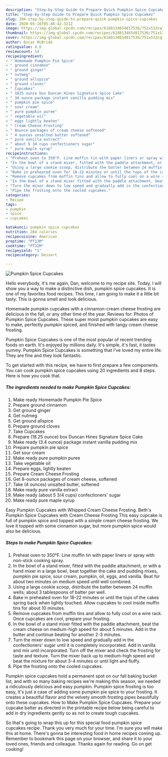 ```yaml
---
description: "Step-by-Step Guide to Prepare Quick Pumpkin Spice Cupcakes"
title: "Step-by-Step Guide to Prepare Quick Pumpkin Spice Cupcakes"
slug: 204-step-by-step-guide-to-prepare-quick-pumpkin-spice-cupcakes
date: 2020-05-16T05:48:42.321Z
image: https://img-global.cpcdn.com/recipes/6188134654017536/751x532cq70/pumpkin-spice-cupcakes-recipe-main-photo.jpg
thumbnail: https://img-global.cpcdn.com/recipes/6188134654017536/751x532cq70/pumpkin-spice-cupcakes-recipe-main-photo.jpg
cover: https://img-global.cpcdn.com/recipes/6188134654017536/751x532cq70/pumpkin-spice-cupcakes-recipe-main-photo.jpg
author: Oscar McBride
ratingvalue: 4.6
reviewcount: 14
recipeingredient:
- " Homemade Pumpkin Pie Spice"
- " ground cinnamon"
- " ground ginger"
- " nutmeg"
- " ground allspice"
- " ground cloves"
- " Cupcakes"
- " 1825 ounce box Duncan Hines Signature Spice Cake"
- " 34 ounce package instant vanilla pudding mix"
- " pumpkin pie spice"
- " sour cream"
- " pure pumpkin puree"
- " vegetable oil"
- " eggs lightly beaten"
- " Cream Cheese Frosting"
- " 8ounce packages of cream cheese softened"
- " 4 ounces unsalted butter softened"
- " pure vanilla extract"
- " about 5 34 cups confectioners sugar"
- " pure maple syrup"
recipeinstructions:
- "Preheat oven to 350°F. Line muffin tin with paper liners or spray with non-stick cooking spray."
- "In the bowl of a stand mixer, fitted with the paddle attachment, or with a hand mixer in a large bowl, beat together the cake and pudding mixes, pumpkin pie spice, sour cream, pumpkin, oil, eggs, and vanilla. Beat for about two minutes on medium speed until well combined."
- "Using a large cookie scoop, distribute the batter between 24 muffin wells; about 3 tablespoons of batter per well."
- "Bake in preheated oven for 18-22 minutes or until the tops of the cakes spring back when lightly touched. Allow cupcakes to cool inside muffin tins for about 10 minutes."
- "Remove cupcakes from muffin tins and allow to fully cool on a wire rack. Once cupcakes are cool, prepare your frosting."
- "In the bowl of a stand mixer fitted with the paddle attachment, beat the cream cheese on medium-high speed for about 5 minutes. Add in the butter and continue beating for another 2-3 minutes."
- "Turn the mixer down to low speed and gradually add in the confectioners&#39; sugar until it is completely incorporated. Add in vanilla and mix until incorporated. Turn off the mixer and check the frosting for taste and texture. Turn the mixer back up to medium-high speed and beat the mixture for about 3-4 minutes or until light and fluffy."
- "Pipe the frosting onto the cooled cupcakes."
categories:
- Recipe
tags:
- pumpkin
- spice
- cupcakes

katakunci: pumpkin spice cupcakes 
nutrition: 284 calories
recipecuisine: American
preptime: "PT13M"
cooktime: "PT32M"
recipeyield: "1"
recipecategory: Dessert

---
```



![Pumpkin Spice Cupcakes](https://img-global.cpcdn.com/recipes/6188134654017536/751x532cq70/pumpkin-spice-cupcakes-recipe-main-photo.jpg)

Hello everybody, it's me again, Dan, welcome to my recipe site. Today, I will show you a way to make a distinctive dish, pumpkin spice cupcakes. It is one of my favorites food recipes. This time, I am going to make it a little bit tasty. This is gonna smell and look delicious.

Homemade pumpkin cupcakes with a cinnamon-cream cheese frosting are delicious in the fall, or any other time of the year. Reviews for: Photos of Pumpkin Spice Cupcakes. These super moist pumpkin cupcakes are easy to make, perfectly pumpkin spiced, and finished with tangy cream cheese frosting.

Pumpkin Spice Cupcakes is one of the most popular of recent trending foods on earth. It's enjoyed by millions daily. It's simple, it's fast, it tastes yummy. Pumpkin Spice Cupcakes is something that I've loved my entire life. They are fine and they look fantastic.


To get started with this recipe, we have to first prepare a few components. You can cook pumpkin spice cupcakes using 20 ingredients and 8 steps. Here is how you cook that.

<!--inarticleads1-->

##### The ingredients needed to make Pumpkin Spice Cupcakes:

1. Make ready  Homemade Pumpkin Pie Spice
1. Prepare  ground cinnamon
1. Get  ground ginger
1. Get  nutmeg
1. Get  ground allspice
1. Prepare  ground cloves
1. Take  Cupcakes
1. Prepare  (18.25 ounce) box Duncan Hines Signature Spice Cake
1. Make ready  (3.4 ounce) package instant vanilla pudding mix
1. Prepare  pumpkin pie spice
1. Get  sour cream
1. Make ready  pure pumpkin puree
1. Take  vegetable oil
1. Prepare  eggs, lightly beaten
1. Prepare  Cream Cheese Frosting
1. Get  8-ounce packages of cream cheese, softened
1. Take  (4 ounces) unsalted butter, softened
1. Make ready  pure vanilla extract
1. Make ready  (about 5 3/4 cups) confectioners&#39; sugar
1. Make ready  pure maple syrup


Easy Pumpkin Cupcakes with Whipped Cream Cheese Frosting. Beth&#39;s Pumpkin Spice Cupcakes with Cream Cheese Frosting This easy cupcake is full of pumpkin spice and topped with a simple cream cheese frosting. We love it topped with some cinnamon sugar, but more pumpkin spice would also be delicious. 

<!--inarticleads2-->

##### Steps to make Pumpkin Spice Cupcakes:

1. Preheat oven to 350°F. Line muffin tin with paper liners or spray with non-stick cooking spray.
1. In the bowl of a stand mixer, fitted with the paddle attachment, or with a hand mixer in a large bowl, beat together the cake and pudding mixes, pumpkin pie spice, sour cream, pumpkin, oil, eggs, and vanilla. Beat for about two minutes on medium speed until well combined.
1. Using a large cookie scoop, distribute the batter between 24 muffin wells; about 3 tablespoons of batter per well.
1. Bake in preheated oven for 18-22 minutes or until the tops of the cakes spring back when lightly touched. Allow cupcakes to cool inside muffin tins for about 10 minutes.
1. Remove cupcakes from muffin tins and allow to fully cool on a wire rack. Once cupcakes are cool, prepare your frosting.
1. In the bowl of a stand mixer fitted with the paddle attachment, beat the cream cheese on medium-high speed for about 5 minutes. Add in the butter and continue beating for another 2-3 minutes.
1. Turn the mixer down to low speed and gradually add in the confectioners&#39; sugar until it is completely incorporated. Add in vanilla and mix until incorporated. Turn off the mixer and check the frosting for taste and texture. Turn the mixer back up to medium-high speed and beat the mixture for about 3-4 minutes or until light and fluffy.
1. Pipe the frosting onto the cooled cupcakes.


Pumpkin spice cupcakes hold a permanent spot on our fall baking bucket list, and with so many baking recipes we&#39;re making this season, we needed a ridiculously delicious and easy pumpkin. Pumpkin spice frosting is too easy, it&#39;s just a case of adding some pumpkin pie spice to your frosting. It creates a beautiful flavor and the velvety smooth frosting pipes beautifully onto these cupcakes. How to Make Pumpkin Spice Cupcakes. Prepare your cupcake batter as directed in the printable recipe below being careful to add in dry ingredients gently so as not to create tough cupcakes. 

So that's going to wrap this up for this special food pumpkin spice cupcakes recipe. Thank you very much for your time. I'm sure you will make this at home. There's gonna be interesting food in home recipes coming up. Remember to bookmark this page on your browser, and share it to your loved ones, friends and colleague. Thanks again for reading. Go on get cooking!

